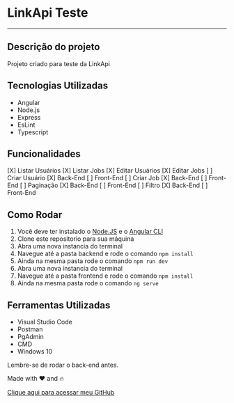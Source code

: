 # LinkApi Teste 

------------------------------------------------------

## Descrição do projeto

Projeto criado para teste da LinkApi

## Tecnologias Utilizadas

- Angular
- Node.js
- Express
- EsLint
- Typescript

## Funcionalidades

[X] Listar Usuários
[X] Listar Jobs
[X] Editar Usuários
[X] Editar Jobs
[ ]  Criar Usuário
    [X] Back-End
    [ ] Front-End
[ ]  Criar Job
    [X] Back-End
    [ ] Front-End
[ ]  Paginação
    [X] Back-End
    [ ] Front-End
[ ]  Filtro
    [X] Back-End
    [ ] Front-End


## Como Rodar

1. Você deve ter instalado o [Node.JS](https://nodejs.org/en/) e o [Angular CLI](https://angular.io/)
2. Clone este repositorio para sua máquina
3. Abra uma nova instancia do terminal
4. Navegue até a pasta backend e rode o comando ```npm install```
5. Ainda na mesma pasta rode o comando ```npm run dev```
6. Abra uma nova instancia do terminal
7. Navegue até a pasta frontend e rode o comando ```npm install```
8. Ainda na mesma pasta rode o comando ```ng serve```

## Ferramentas Utilizadas

- Visual Studio Code
- Postman
- PgAdmin
- CMD
- Windows 10

Lembre-se de rodar o back-end antes.

Made with ❤️ and 🔥

[Clique aqui para acessar meu GitHub](https://github.com/LeozeraImp)